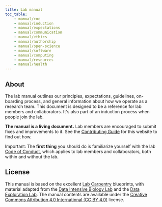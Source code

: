 ```yaml
---
title: Lab manual
toc_table:
    - manual/coc
    - manual/induction
    - manual/expectations
    - manual/communication
    - manual/ethics
    - manual/authorship
    - manual/open-science
    - manual/software
    - manual/computing
    - manual/resources
    - manual/health
---
```


## About

The lab manual outlines our principles, expectations, guidelines, on-boarding
process, and general information about how we operate as a research team.
This document is designed to be a reference for lab members and collaborators.
It's also part of an induction process when people join the lab.

**The manual is a living document.** Lab members are encouraged to submit fixes
and improvements to it. See the [Contributing Guide][website-repo] for this
website to find out how.

<div class="callout callout-warning">
<p>
<span class="callout-title">
<i class="fas fa-exclamation-triangle me-1" aria-hidden="true"></i>
Important:
</span>
The <strong>first thing</strong> you should do is familiarize yourself
with the lab
<a href="{{ site["manual/coc"].path|relative_to(page.path) }}">Code of Conduct</a>,
which applies to lab members and collaborators, both within and without the
lab.
</p>
</div>

## License

This manual is based on the excellent
[Lab Carpentry](https://github.com/lab-carpentry) blueprints, with material
adapted from the [Data Intensive Biology Lab](http://ivory.idyll.org/lab/) and
the [Data Exploration Lab](https://data-exp-lab.github.io/).
The manual contents are available under the
[Creative Commons Attribution 4.0 International (CC BY 4.0)](https://creativecommons.org/licenses/by/4.0)
license.

[website-repo]: https://github.com/compgeolab/website
